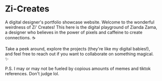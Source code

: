 # Zi-Creates
A digital designer's portfolio showcase website.
Welcome to the wonderful weirdness of Zi' Creates!
This here is the digital playground of Zianda Zama, a designer who believes in the power of pixels and caffeine to create connections.  ☕️

Take a peek around, explore the projects (they're like my digital babies!), and feel free to reach out if you want to collaborate on something magical. ✨

P.S.  I may or may not be fueled by copious amounts of memes and tiktok references. Don't judge lol.
